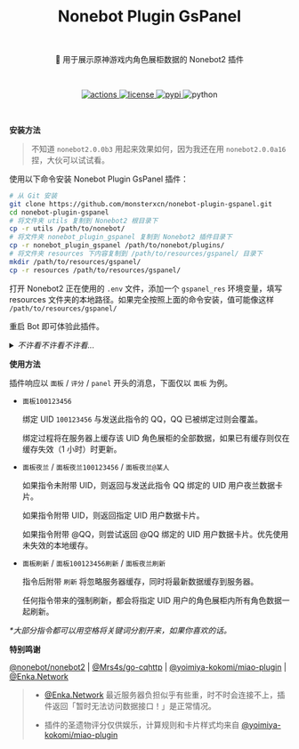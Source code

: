 <h1 align="center">Nonebot Plugin GsPanel</h1></br>


<p align="center">🤖 用于展示原神游戏内角色展柜数据的 Nonebot2 插件</p></br>


<p align="center">
  <a href="https://github.com/monsterxcn/nonebot-plugin-gspanel/actions">
    <img src="https://img.shields.io/github/workflow/status/monsterxcn/nonebot-plugin-gspanel/Build%20distributions?style=flat-square" alt="actions">
  </a>
  <a href="https://raw.githubusercontent.com/monsterxcn/nonebot-plugin-gspanel/master/LICENSE">
    <img src="https://img.shields.io/github/license/monsterxcn/nonebot-plugin-gspanel?style=flat-square" alt="license">
  </a>
  <a href="https://pypi.python.org/pypi/nonebot-plugin-gspanel">
    <img src="https://img.shields.io/pypi/v/nonebot-plugin-gspanel?style=flat-square" alt="pypi">
  </a>
  <img src="https://img.shields.io/badge/python-3.7.3+-blue?style=flat-square" alt="python"><br />
</p></br>


**安装方法**


> 不知道 `nonebot2.0.0b3` 用起来效果如何，因为我还在用 `nonebot2.0.0a16` 捏，大伙可以试试看。


使用以下命令安装 Nonebot Plugin GsPanel 插件：


```bash
# 从 Git 安装
git clone https://github.com/monsterxcn/nonebot-plugin-gspanel.git
cd nonebot-plugin-gspanel
# 将文件夹 utils 复制到 Nonebot2 根目录下
cp -r utils /path/to/nonebot/
# 将文件夹 nonebot_plugin_gspanel 复制到 Nonebot2 插件目录下
cp -r nonebot_plugin_gspanel /path/to/nonebot/plugins/
# 将文件夹 resources 下内容复制到 /path/to/resources/gspanel/ 目录下
mkdir /path/to/resources/gspanel/
cp -r resources /path/to/resources/gspanel/
```


打开 Nonebot2 正在使用的 `.env` 文件，添加一个 `gspanel_res` 环境变量，填写 resources 文件夹的本地路径。如果完全按照上面的命令安装，值可能像这样 `/path/to/resources/gspanel/`


重启 Bot 即可体验此插件。


<details><summary><i>不许看不许看不许看...</i></summary></br>


<img src="https://user-images.githubusercontent.com/22407052/175809169-38dbd472-a762-498a-940e-9ea9489ee6c7.PNG" height="600px"> <img src="https://user-images.githubusercontent.com/22407052/175809162-ea043b7e-d1ad-432d-9eb3-959e7afefe6e.PNG" height="600px">


</details>


**使用方法**


插件响应以 `面板` / `评分` / `panel` 开头的消息，下面仅以 `面板` 为例。


 - `面板100123456`
   
   绑定 UID `100123456` 与发送此指令的 QQ，QQ 已被绑定过则会覆盖。
   
   绑定过程将在服务器上缓存该 UID 角色展柜的全部数据，如果已有缓存则仅在缓存失效（1 小时）时更新。
   
 - `面板夜兰` / `面板夜兰100123456` / `面板夜兰@某人`
   
   如果指令未附带 UID，则返回与发送此指令 QQ 绑定的 UID 用户夜兰数据卡片。
   
   如果指令附带 UID，则返回指定 UID 用户数据卡片。
   
   如果指令附带 @QQ，则尝试返回 @QQ 绑定的 UID 用户数据卡片。优先使用未失效的本地缓存。
   
 - `面板刷新` / `面板100123456刷新` / `面板夜兰刷新`
   
   指令后附带 `刷新` 将忽略服务器缓存，同时将最新数据缓存到服务器。
   
   任何指令带来的强制刷新，都会将指定 UID 用户的角色展柜内所有角色数据一起刷新。


*\*大部分指令都可以用空格将关键词分割开来，如果你喜欢的话。*


**特别鸣谢**


[@nonebot/nonebot2](https://github.com/nonebot/nonebot2/) | [@Mrs4s/go-cqhttp](https://github.com/Mrs4s/go-cqhttp) | [@yoimiya-kokomi/miao-plugin](https://github.com/yoimiya-kokomi/miao-plugin) | [@Enka.Network](https://enka.shinshin.moe/)


> - [@Enka.Network](https://enka.shinshin.moe/) 最近服务器负担似乎有些重，时不时会连接不上，插件返回「暂时无法访问数据接口！」是正常情况。
>   
> - 插件的圣遗物评分仅供娱乐，计算规则和卡片样式均来自 [@yoimiya-kokomi/miao-plugin](https://github.com/yoimiya-kokomi/miao-plugin)
